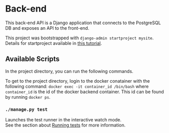 # Back-end

This back-end API is a Django application that connects to the PostgreSQL DB and exposes an API to the front-end.

This project was bootstrapped with `django-admin startproject mysite`. Details for startproject available in [this tutorial](https://docs.djangoproject.com/en/2.1/intro/tutorial01/).

## Available Scripts

In the project directory, you can run the following commands.

To get to the project directory, login to the docker conatainer with the following command: `docker exec -it container_id /bin/bash` where `container_id` is the id of the docker backend container. This id can be found by running `docker ps`.

### `./manage.py test`

Launches the test runner in the interactive watch mode.<br>
See the section about [Running tests](https://docs.djangoproject.com/en/2.1/topics/testing/overview/) for more information.
